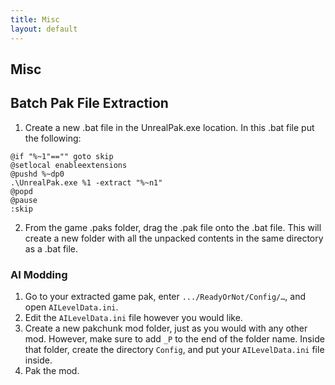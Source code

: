 ```yaml
---
title: Misc
layout: default
--- 
```


## Misc

## Batch Pak File Extraction  
1. Create a new .bat file in the UnrealPak.exe location. In this .bat file put the following:
```batch
@if "%~1"=="" goto skip
@setlocal enableextensions
@pushd %~dp0
.\UnrealPak.exe %1 -extract "%~n1"
@popd
@pause
:skip
```
2. From the game .paks folder, drag the .pak file onto the .bat file. This will create a new folder with all the unpacked contents in the same directory as a .bat file.


### AI Modding  
1. Go to your extracted game pak, enter `.../ReadyOrNot/Config/…`, and open `AILevelData.ini`.
2. Edit the `AILevelData.ini` file however you would like.
3. Create a new pakchunk mod folder, just as you would with any other mod. However, make sure to add `_P` to the end of the folder name. Inside that folder, create the directory `Config`, and put your `AILevelData.ini` file inside. 
4. Pak the mod.
